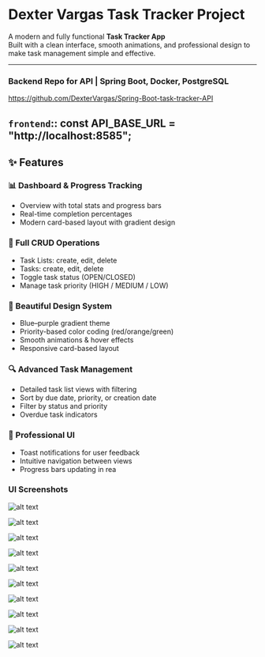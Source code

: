 # Dexter Vargas Task Tracker Project

A modern and fully functional **Task Tracker App**  
Built with a clean interface, smooth animations, and professional design to make task management simple and effective.

---

### Backend Repo for API | Spring Boot, Docker, PostgreSQL
https://github.com/DexterVargas/Spring-Boot-task-tracker-API 

`frontend`:: const API_BASE_URL = "http://localhost:8585"; 
---
## ✨ Features

### 📊 Dashboard & Progress Tracking
- Overview with total stats and progress bars  
- Real-time completion percentages  
- Modern card-based layout with gradient design  

### 📝 Full CRUD Operations
- Task Lists: create, edit, delete  
- Tasks: create, edit, delete  
- Toggle task status (OPEN/CLOSED)  
- Manage task priority (HIGH / MEDIUM / LOW)  

### 🎨 Beautiful Design System
- Blue–purple gradient theme  
- Priority-based color coding (red/orange/green)  
- Smooth animations & hover effects  
- Responsive card-based layout  

### 🔍 Advanced Task Management
- Detailed task list views with filtering  
- Sort by due date, priority, or creation date  
- Filter by status and priority  
- Overdue task indicators  

### 📱 Professional UI
- Toast notifications for user feedback  
- Intuitive navigation between views  
- Progress bars updating in rea

### UI Screenshots

![alt text](UI/Dashboard.png)

![alt text](<UI/View Task List.png>)

![alt text](<UI/CRUD - READ Task List.png>)

![alt text](<UI/CRUD - CREATE Task List.png>)

![alt text](<UI/CRUD - UPDATE Task List.png>)

![alt text](<UI/CRUD - DELETE Task List.png>)


![alt text](<UI/CRUD - CREATE Task.png>)

![alt text](<UI/CRUD - READ Task.png>)

![alt text](<UI/CRUD - UPDATE Task.png>)

![alt text](<UI/CRUD - DELETE Task.png>)